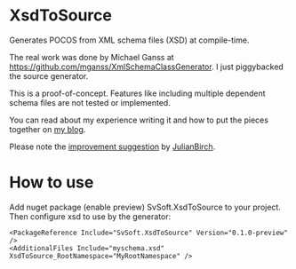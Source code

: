 # XsdToSource
Generates POCOS from XML schema files (XSD) at compile-time.

The real work was done by Michael Ganss at https://github.com/mganss/XmlSchemaClassGenerator.
I just piggybacked the source generator.

This is a proof-of-concept.
Features like including multiple dependent schema files are not tested or implemented.

You can read about my experience writing it and how to put the pieces together on [my blog](https://svenhuebner-it.com/creating-pocos-from-xsd-with-a-source-generator/).

Please note the [improvement suggestion](https://github.com/shuebner/XsdToSource/issues/1#issue-1410284424) by [JulianBirch](https://github.com/JulianBirch).

# How to use
Add nuget package (enable preview) SvSoft.XsdToSource to your project.
Then configure xsd to use by the generator:

```
<PackageReference Include="SvSoft.XsdToSource" Version="0.1.0-preview" />
<AdditionalFiles Include="myschema.xsd" XsdToSource_RootNamespace="MyRootNamespace" />
```
